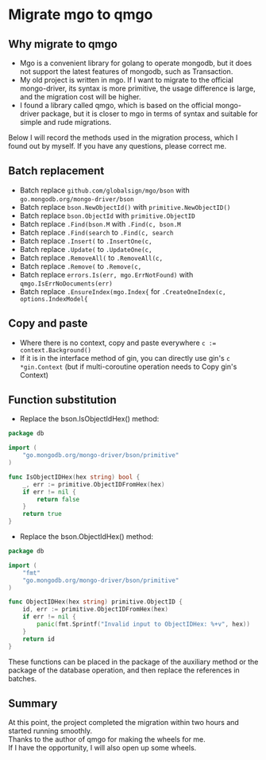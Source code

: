 # Migrate mgo to qmgo

## Why migrate to qmgo

- Mgo is a convenient library for golang to operate mongodb, but it does not support the latest features of mongodb,
  such as Transaction.
- My old project is written in mgo. If I want to migrate to the official mongo-driver, its syntax is more primitive, the
  usage difference is large, and the migration cost will be higher.
- I found a library called qmgo, which is based on the official mongo-driver package, but it is closer to mgo in terms
  of syntax and suitable for simple and rude migrations.

Below I will record the methods used in the migration process, which I found out by myself. If you have any questions,
please correct me.

## Batch replacement

- Batch replace `github.com/globalsign/mgo/bson` with `go.mongodb.org/mongo-driver/bson`
- Batch replace `bson.NewObjectId()` with `primitive.NewObjectID()`
- Batch replace `bson.ObjectId` with `primitive.ObjectID`
- Batch replace `.Find(bson.M` with `.Find(c, bson.M`
- Batch replace `.Find(search` to `.Find(c, search`
- Batch replace `.Insert(` to `.InsertOne(c,`
- Batch replace `.Update(` to `.UpdateOne(c,`
- Batch replace `.RemoveAll(` to `.RemoveAll(c,`
- Batch replace `.Remove(` to `.Remove(c,`
- Batch replace `errors.Is(err, mgo.ErrNotFound)` with `qmgo.IsErrNoDocuments(err)`
- Batch replace `.EnsureIndex(mgo.Index{` for
  `.CreateOneIndex(c, options.IndexModel{`

## Copy and paste

- Where there is no context, copy and paste everywhere `c := context.Background()`
- If it is in the interface method of gin, you can directly use gin's `c *gin.Context` (but if multi-coroutine operation
  needs to Copy gin's Context)

## Function substitution

- Replace the bson.IsObjectIdHex() method:

```go
package db

import (
	"go.mongodb.org/mongo-driver/bson/primitive"
)

func IsObjectIDHex(hex string) bool {
	_, err := primitive.ObjectIDFromHex(hex)
	if err != nil {
		return false
	}
	return true
}
```

- Replace the bson.ObjectIdHex() method:

```go
package db

import (
	"fmt"
	"go.mongodb.org/mongo-driver/bson/primitive"
)

func ObjectIDHex(hex string) primitive.ObjectID {
	id, err := primitive.ObjectIDFromHex(hex)
	if err != nil {
		panic(fmt.Sprintf("Invalid input to ObjectIDHex: %+v", hex))
	}
	return id
}
```

These functions can be placed in the package of the auxiliary method or the package of the database operation, and then
replace the references in batches.

## Summary

At this point, the project completed the migration within two hours and started running smoothly.  
Thanks to the author of qmgo for making the wheels for me.   
If I have the opportunity, I will also open up some wheels.
